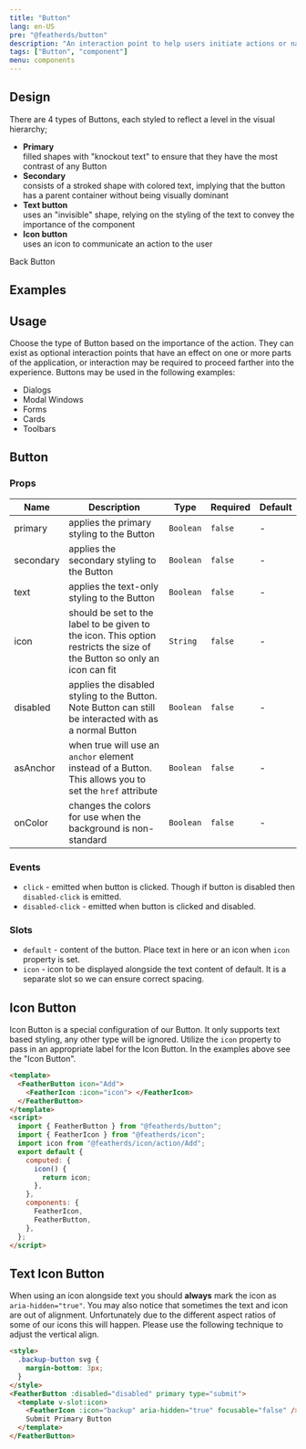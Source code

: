 ```yaml
---
title: "Button"
lang: en-US
pre: "@featherds/button"
description: "An interaction point to help users initiate actions or navigate through your application."
tags: ["Button", "component"]
menu: components
---
```


## Design

There are 4 types of Buttons, each styled to reflect a level in the visual hierarchy;

* **Primary**<br />
  filled shapes with "knockout text" to ensure that they have the most contrast of any Button
* **Secondary**<br />
  consists of a stroked shape with colored text, implying that the button has a parent container without being visually dominant
* **Text button**<br />
  uses an "invisible" shape, relying on the styling of the text to convey the importance of the component
* **Icon button**<br />
  uses an icon to communicate an action to the user


<OverlineLinks title="Related Components">
<OverlineLink :href="$withBase('/Components/BackButton/')">Back Button</OverlineLink>
</OverlineLinks>

## Examples

<Button-Examples />

## Usage

Choose the type of Button based on the importance of the action. They can exist as optional interaction points that have an effect on one or more parts of the application, or interaction may be required to proceed farther into the experience. Buttons may be used in the following examples:

* Dialogs
* Modal Windows
* Forms
* Cards
* Toolbars

## Button

### Props

| Name      | Description                                                                                                              | Type      | Required | Default |
| --------- | ------------------------------------------------------------------------------------------------------------------------ | --------- | -------- | ------- |
| primary   | applies the primary styling to the Button                                                                                | `Boolean` | `false`  | -       |
| secondary | applies the secondary styling to the Button                                                                              | `Boolean` | `false`  | -       |
| text      | applies the text-only styling to the Button                                                                              | `Boolean` | `false`  | -       |
| icon      | should be set to the label to be given to the icon. This option restricts the size of the Button so only an icon can fit | `String`  | `false`  | -       |
| disabled  | applies the disabled styling to the Button. Note Button can still be interacted with as a normal Button                  | `Boolean` | `false`  | -       |
| asAnchor  | when true will use an `anchor` element instead of a Button. This allows you to set the `href` attribute                  | `Boolean` | `false`  | -       |
| onColor   | changes the colors for use when the background is non-standard                                                           | `Boolean` | `false`  | -       |

### Events

- `click` - emitted when button is clicked. Though if button is disabled then `disabled-click` is emitted.
- `disabled-click` - emitted when button is clicked and disabled.

### Slots

- `default` - content of the button. Place text in here or an icon when `icon` property is set.
- `icon` - icon to be displayed alongside the text content of default. It is a separate slot so we can ensure correct spacing.

## Icon Button

Icon Button is a special configuration of our Button. It only supports text based styling, any other type will be ignored. Utilize the `icon` property to pass in an appropriate label for the Icon Button. In the examples above see the "Icon Button".

```html
<template>
  <FeatherButton icon="Add">
    <FeatherIcon :icon="icon"> </FeatherIcon>
  </FeatherButton>
</template>
<script>
  import { FeatherButton } from "@featherds/button";
  import { FeatherIcon } from "@featherds/icon";
  import icon from "@featherds/icon/action/Add";
  export default {
    computed: {
      icon() {
        return icon;
      },
    },
    components: {
      FeatherIcon,
      FeatherButton,
    },
  };
</script>
```

## Text Icon Button

When using an icon alongside text you should **always** mark the icon as `aria-hidden="true"`. You may also notice that sometimes the text and icon are out of alignment. Unfortunately due to the different aspect ratios of some of our icons this will happen. Please use the following technique to adjust the vertical align.

```html
<style>
  .backup-button svg {
    margin-bottom: 3px;
  }
</style>
<FeatherButton :disabled="disabled" primary type="submit">
  <template v-slot:icon>
    <FeatherIcon :icon="backup" aria-hidden="true" focusable="false" />
    Submit Primary Button
  </template>
</FeatherButton>
```
